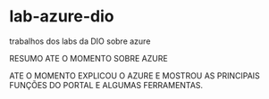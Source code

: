 # lab-azure-dio
trabalhos dos labs da DIO sobre azure

RESUMO ATE O MOMENTO SOBRE AZURE

ATE O MOMENTO EXPLICOU O AZURE E MOSTROU AS PRINCIPAIS FUNÇÕES DO PORTAL E ALGUMAS FERRAMENTAS.

